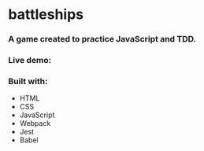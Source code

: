 # battleships

### A game created to practice JavaScript and TDD.

### Live demo: 

### Built with:
- HTML
- CSS
- JavaScript
- Webpack
- Jest
- Babel